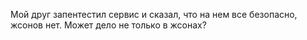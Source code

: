 Мой друг запентестил сервис и сказал, что на нем все безопасно, жсонов нет. Может дело не только в жсонах?
